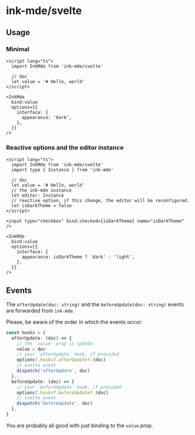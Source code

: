 # ink-mde/svelte

## Usage

### Minimal

```svelte
<script lang="ts">
  import InkMde from 'ink-mde/svelte'

  // doc
  let value = '# Hello, world'
</script>

<InkMde
  bind:value
  options={{
    interface: {
      appearance: 'dark',
    },
  }}
/>
```

### Reactive options and the editor instance

```svelte
<script lang="ts">
  import InkMde from 'ink-mde/svelte'
  import type { Instance } from 'ink-mde'

  // doc
  let value = '# Hello, world'
  // the ink-mde instance
  let editor: Instance
  // reactive option, if this change, the editor will be reconfigured.
  let isDarkTheme = false
</script>

<input type="checkbox" bind:checked={isDarkTheme} name="isDarkTheme" />

<InkMde
  bind:value
  options={{
    interface: {
      appearance: isDarkTheme ? 'dark' : 'light',
    },
  }}
/>
```

## Events

The `afterUpdate(doc: string)` and the `beforeUpdate(doc: string)` events are forwarded from `ink-mde`.

Please, be aware of the order in which the events occur:

```ts
const hooks = {
  afterUpdate: (doc) => {
    // the `value` prop is update.
    value = doc
    // your `afterUpdate` hook, if provided
    options?.hooks?.afterUpdate?.(doc)
    // svelte event
    dispatch('afterUpdate', doc)
  },
  beforeUpdate: (doc) => {
    // your `beforeUpdate` hook, if provided
    options?.hooks?.beforeUpdate?.(doc)
    // svelte event
    dispatch('beforeUpdate', doc)
  },
}
```

You are probably all good with just binding to the `value` prop.
